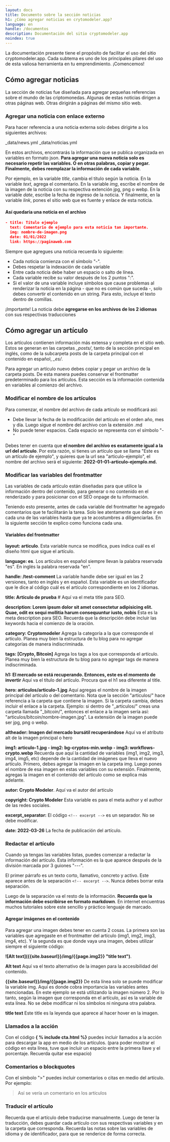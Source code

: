 ```yaml
---
layout: docs
title: Documento sobre la sección noticias
h1: ¿Cómo agregar noticias en crytomodeler.app?
language: en
handle: /documentos
description: Documentación del sitio cryptomodeler.app
noindex: true
---
```

La documentación presente tiene el propósito de facilitar el uso del sitio cryptomodeler.app. Cada subtema es uno de los principales pilares del uso de esta valiosa herramienta en tu emprendimiento. ¡Comencemos!

## Cómo agregar noticias

La sección de noticias fue diseñada para agregar pequeñas referencias sobre el mundo de las criptomonedas. Algunas de estas noticias dirigen a otras páginas web. Otras dirigirán a páginas del mismo sitio web.

### Agregar una noticia con enlace externo

Para hacer referencia a una noticia externa solo debes dirigirte a los siguientes archivos:

_data/news.yml
_data/noticias.yml

En estos archivos, encontrarás la información que se publica organizada en variables en formato json. **Para agregar una nueva noticia solo es necesario repetir las variables. O en otras palabras, copiar y pegar. Finalmente, debes reemplazar la información de cada variable**.

Por ejemplo, en la variable *title*, cambia el título según la noticia. En la variable *text*, agrega el comentario. En la variable *img*, escribe el nombre de la imagen de la noticia con su respectiva extención jpg, png o webp. En la variable *date*, escribe la fecha de ingreso de la noticia. Y finalmente, en la variable *link*, pones el sitio web que es fuente y enlace de esta noticia.

#### Así quedaría una noticia en el archivo

```json
- title: Título ejemplo
  text: Comentario de ejemplo para esta noticia tan importante.
  img: nombre-de-imagen.png
  date: 01/01/2022
  link: https://paginaweb.com
```

Siempre que agregues una noticia recuerda lo siguiente:

* Cada noticia comienza con el símbolo "-".
* Debes respetar la indexación de cada variable
* Entre cada noticia debe haber un espacio o salto de línea.
* Cada variable recibe su valor después de los 2 puntos ":".
* Si el valor de una variable incluye símbolos que cause problemas al renderizar la noticia en la página - que no es común que suceda -, solo debes convertir el contenido en un string. Para esto, incluye el texto dentro de comillas.

¡Importante! La noticia debe **agregarse en los archivos de los 2 idiomas** con sus respectivas traducciones

## Cómo agregar un artículo

Los artículos contienen información más extensa y completa en el sitio web. Estos se generan en las carpetas *_posts/*, tanto de la sección principal en inglés, como de la subcarpeta posts de la carpeta principal con el contenido en español, *_es/*.

Para agregar un artículo nuevo debes copiar y pegar un archivo de la carpeta posts. De esta manera puedes conservar el frontmatter predeterminado para los artículos. Esta sección es la información contenida en variables al comienzo del archivo.

### Modificar el nombre de los artículos

Para comenzar, el nombre del archivo de cada artículo se modificará así:

* Debe llevar la fecha de la modificación del artículo en el orden año, mes y día. Luego sigue el nombre del archivo con la extensión .md
* No puede tener espacios. Cada espacio se representa con el símbolo "-"

Debes tener en cuenta que **el nombre del archivo es exatamente igual a la url del artículo**. Por esta razón, si tienes un artículo que se llama "Este es un artículo de ejemplo", y quieres que la url sea "articulo-ejemplo", el nombre del archivo será el siguiente: **2022-01-01-articulo-ejemplo.md.**

### Modificar las variables del frontmatter

Las variables de cada artículo están diseñadas para que utilice la información dentro del contenido, para generar o no contenido en el renderizado y para posicionar con el SEO onpage de tu información.

Teniendo esto presente, antes de cada variable del frontmatter he agregado comentarios que te facilitarán la tarea. Solo lee atentamente que debe ir en cada una de las variables hasta que ya te acostumbres a diligenciarlas. En la siguiente sección te explico como funciona cada una.

#### Variables del frontmatter

**layout: articulo**. Esta variable nunca se modifica, pues indica cuál es el diseño html que sigue el artículo.

**language: es**. Los artículos en español siempre llevan la palabra reservada "es". En inglés la palabra reservada "en".

**handle: /test-comment** La variable handle debe ser igual en las 2 versiones, tanto en inglés y en español. Esta variable es un identificador que le dice al código cuál es el artículo correspondiente en los 2 idiomas.

**title: Artículo de prueba** # Aquí va el meta title para SEO.

**description: Lorem ipsum dolor sit amet consectetur adipisicing elit. Quae, odit ex sequi mollitia harum consequuntur iusto, nobis** Esta es la meta description para SEO. Recuerda que la descripción debe incluir las keywords hacia el comienzo de la oración.

**category: Cryptomodeler** Agrega la categoría a la que corresponde el artículo. Planea muy bien la estructura de tu blog para no agregar categorías de manera indiscriminada.

**tags: [Crypto, Bitcoin]** Agrega los tags a los que corresponda el artículo. Planea muy bien la estructura de tu blog para no agregar tags de manera indiscriminada.

**h1: El mercado se está recuperando. Entonces, este es el momento de invertir** Aquí va el título del artículo. Procura que el h1 sea diferente al title.

**hero: articulos/articulo-1.jpg** Aquí agregas el nombre de la imagen principal del artículo o del comentario. Nota que la sección "articulos/" hace referencia a la carpeta que contiene la imagen. Si la carpeta cambia, debes incluir el enlace a la carpeta. Ejemplo: si dentro de "_articulos/" creas una carpeta llamada "_bitcoin/", entonces el enlace a la imagen sería así: "articulos/bitcoin/nombre-imagen.jpg". La extensión de la imagen puede ser jpg, png o webp.

**altheader: Imagen del mercado bursátil recuperándose** Aquí va el atributo alt de la imagen principal o hero

**img1: articulo-1.jpg - img2: bg-cryptos-min.webp - img3: workflows-crypto.webp** Recuerda que aquí la cantidad de variables (img1, img2, img3, img4, img5, etc) depende de la cantidad de imágenes que lleva el nuevo artículo. Primero, debes agregar la imagen en la carpeta img. Luego pones el nombre de esa imagen en estas variables con su extensión. Finalmente, agregas la imagen en el contenido del artículo como se explica más adelante.

**autor: Crypto Modeler**. Aquí va el autor del artículo

**copyright: Crypto Modeler** Esta variable es para el meta author y el author de las redes sociales.

**excerpt_separator:** El código ```<!-- excerpt -->``` es un separador. No se debe modificar.

**date: 2022-03-26** La fecha de publicación del artículo.

### Redactar el artículo

Cuando ya tengas las variables listas, puedes comenzar a redactar la información del artículo. Esta información es la que aparece después de la división marcada por 3 guiones "---".

El primer párrafo es un texto corto, llamativo, concreto y activo. Este aparece antes de la separación ```<!-- excerpt -->```. Nunca debes borrar esta separación.

Luego de la separación va el resto de la información. **Recuerda que la información debe escribirse en formato markdown**. En internet encuentras muchos tutoriales sobre este sencillo y práctico lenguaje de marcado.

#### Agregar imágenes en el contenido

Para agregar una imagen debes tener en cuenta 2 cosas. La primera son las variables que agregaste en el frontmatter del artículo (img1, img2, img3, img4, etc). Y la segunda es que donde vaya una imagen, debes utilizar siempre el siguiente código:

**\!\[Alt text](\{\{site.baseurl}}/img/\{\{page.img2}} "title text")**.

**Alt text** Aquí va el texto alternativo de la imagen para la accesibilidad del contenido.

**\{\{site.baseurl}}/img/\{\{page.img2}}** De esta línea solo se puede modificar la variable img. Aquí es donde cobra importancia las variables antes mencionadas. En este ejemplo se está utilizando la imagen número 2. Por lo tanto, según la imagen que corresponda en el artículo, así es la variable de esta línea. No se debe modificar ni los símbolos ni ninguna otra palabra.

**title text** Este title es la leyenda que aparece al hacer hover en la imagen.

### Llamados a la acción

Con el código **\{ % include cta.html %}** puedes incluir llamados a la acción para descargar la app en medio de los artículos. (para poder mostrar el código en esta línea, tuve que incluir un espacio entre la primera llave y el porcentaje. Recuerda quitar ese espacio)

### Comentarios o blockquotes

Con el símbolo ">" puedes incluir comentarios o citas en medio del artículo. Por ejemplo:

>Así se vería un comentario en los artículos

### Traducir el artículo

Recuerda que el artículo debe traducirse manualmente. Luego de tener la traducción, debes guardar cada artículo con sus respectivas variables y en la carpeta que corresponda. Recuerda las notas sobre las variables de idioma y de identificador, para que se renderice de forma correcta.
